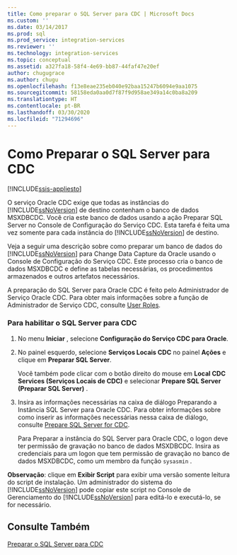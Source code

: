 ```yaml
---
title: Como preparar o SQL Server para CDC | Microsoft Docs
ms.custom: ''
ms.date: 03/14/2017
ms.prod: sql
ms.prod_service: integration-services
ms.reviewer: ''
ms.technology: integration-services
ms.topic: conceptual
ms.assetid: a327fa18-58f4-4e69-bb87-44faf47e20ef
author: chugugrace
ms.author: chugu
ms.openlocfilehash: f13e8eae235eb040e92baa15247b6094e9aa1075
ms.sourcegitcommit: 58158eda0aa0d7f87f9d958ae349a14c0ba8a209
ms.translationtype: HT
ms.contentlocale: pt-BR
ms.lasthandoff: 03/30/2020
ms.locfileid: "71294696"
---
```

# <a name="how-to-prepare-sql-server-for-cdc"></a>Como Preparar o SQL Server para CDC

[!INCLUDE[ssis-appliesto](../../includes/ssis-appliesto-ssvrpluslinux-asdb-asdw-xxx.md)]


  O serviço Oracle CDC exige que todas as instâncias do [!INCLUDE[ssNoVersion](../../includes/ssnoversion-md.md)] de destino contenham o banco de dados MSXDBCDC. Você cria este banco de dados usando a ação Preparar SQL Server no Console de Configuração do Serviço CDC. Esta tarefa é feita uma vez somente para cada instância do [!INCLUDE[ssNoVersion](../../includes/ssnoversion-md.md)] de destino.  
  
 Veja a seguir uma descrição sobre como preparar um banco de dados do [!INCLUDE[ssNoVersion](../../includes/ssnoversion-md.md)] para Change Data Capture da Oracle usando o Console de Configuração do Serviço CDC. Este processo cria o banco de dados MSXDBCDC e define as tabelas necessárias, os procedimentos armazenados e outros artefatos necessários.  
  
 A preparação do SQL Server para Oracle CDC é feito pelo Administrador de Serviço Oracle CDC. Para obter mais informações sobre a função de Administrador de Serviço CDC, consulte [User Roles](../../integration-services/change-data-capture/user-roles.md).  
  
### <a name="to-enable-sql-server-for-cdc"></a>Para habilitar o SQL Server para CDC  
  
1.  No menu **Iniciar** , selecione **Configuração do Serviço CDC para Oracle**.  
  
2.  No painel esquerdo, selecione **Serviços Locais CDC** no painel **Ações** e clique em **Preparar SQL Server**.  
  
     Você também pode clicar com o botão direito do mouse em **Local CDC Services (Serviços Locais de CDC)** e selecionar **Prepare SQL Server (Preparar SQL Server)** .  
  
3.  Insira as informações necessárias na caixa de diálogo Preparando a Instância SQL Server para Oracle CDC. Para obter informações sobre como inserir as informações necessárias nessa caixa de diálogo, consulte [Prepare SQL Server for CDC](../../integration-services/change-data-capture/prepare-sql-server-for-cdc.md).  
  
     Para Preparar a instância do SQL Server para Oracle CDC, o logon deve ter permissão de gravação no banco de dados MSXDBCDC. Insira as credenciais para um logon que tem permissão de gravação no banco de dados MSXDBCDC, como um membro da função `sysasmin` .  
  
 **Observação**: clique em **Exibir Script** para exibir uma versão somente leitura do script de instalação. Um administrador do sistema do [!INCLUDE[ssNoVersion](../../includes/ssnoversion-md.md)] pode copiar este script no Console de Gerenciamento do [!INCLUDE[ssNoVersion](../../includes/ssnoversion-md.md)] para editá-lo e executá-lo, se for necessário.  
  
## <a name="see-also"></a>Consulte Também  
 [Preparar o SQL Server para CDC](../../integration-services/change-data-capture/prepare-sql-server-for-cdc.md)  
  
  
